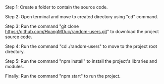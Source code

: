 Step 1: Create a folder to contain the source code.


Step 2: Open terminal and move to created directory using "cd" command.


Step 3: Run the command "git clone https://github.com/HoangMDuc/random-users.git" to download the project source code.


Step 4: Run the command "cd ./random-users" to move to the project root directory.


Step 5: Run the command "npm install" to install the project's libraries and modules.


Finally: Run the command "npm start" to run the project.
